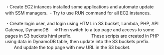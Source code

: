 ・Create EC2 intances installed some applications and automate update with SSM managers.
・Try to use RUN command for all EC2 instances.

・Create login user, and login using HTML in S3 bucket, Lambda, PHP, API Gateway, DynamoDB
　⇒Then switch to a top page and access to some pages in S3 buckets html prefix.
　　
　　These scripts are created in PHP using data in DynamoDB table, then update into the S3 buckets prefix.
　　And update the top page with new URL in the S3 bucket.